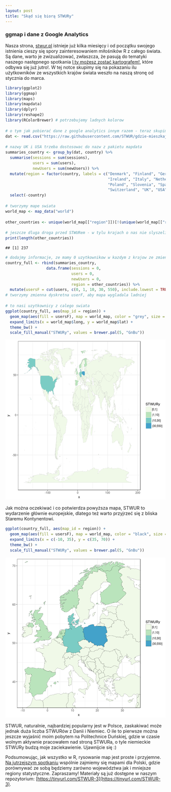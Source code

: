 ```yaml
---
layout: post
title: "Skąd się biorą STWURy"
---
```


### ggmap i dane z Google Analytics

Nasza strona, [stwur.pl](stwur.pl) istnieje już kilka miesięcy i od początku swojego istnienia cieszy się spory zainteresowaniem miłośników R z całego świata. Są dane, warto je zwizualizować, zwłaszcza, że pasują do tematyki naszego następnego spotkania [I ty możesz zostać kartografem!](https://www.meetup.com/Wroclaw-R-Users-Group/events/238204653/), które odbywa się już jutro!. W tej notce skupimy się na pokazaniu ilu użytkowników ze wszystkich krajów świata weszło na naszą stronę od stycznia do marca.


```r
library(ggplot2)
library(ggmap)
library(maps)
library(mapdata)
library(dplyr)
library(reshape2)
library(RColorBrewer) # potrzebujemy ladnych kolorow

# o tym jak pobierać dane z google analytics innym razem - teraz skupimy się na samej wizualizacji
dat <- read.csv("https://raw.githubusercontent.com/STWUR/gdzie-mieszkaja-STWURy/master/STWURy.csv")

# nazwy UK i USA trzeba dostosowac do nazw z pakietu mapdata
summaries_country <- group_by(dat, country) %>% 
  summarise(sessions = sum(sessions),
            users = sum(users),
            newUsers = sum(newUsers)) %>% 
  mutate(region = factor(country, labels = c("Denmark", "Finland", "Germany", "Iceland", 
                                             "Ireland", "Italy", "Netherlands", "Norway", 
                                             "Poland", "Slovenia", "Spain", "Sweden", 
                                             "Switzerland", "UK", "USA"))) %>% 
  select(-country)

# tworzymy mape swiata
world_map <- map_data("world")

other_countries <- unique(world_map[["region"]])[!(unique(world_map[["region"]]) %in% summaries_country[["region"]])]

# jeszcze dluga droga przed STWURem - w tylu krajach o nas nie slyszeli!
print(length(other_countries))
```

```
## [1] 237
```

```r
# dodajmy informacje, ze mamy 0 uzytkownikow w kazdym z krajow ze zmiennej other_countries
country_full <- rbind(summaries_country, 
                  data.frame(sessions = 0,
                             users = 0,
                             newUsers = 0,
                             region = other_countries)) %>% 
  mutate(usersF = cut(users, c(0, 1, 10, 30, 550), include.lowest = TRUE))
# tworzymy zmienna dyskretna userF, aby mapa wygladala ladniej

# to nasi uzytkownicy z calego swiata
ggplot(country_full, aes(map_id = region)) + 
  geom_map(aes(fill = usersF), map = world_map, color = "grey", size = 0.1) +
  expand_limits(x = world_map$long, y = world_map$lat) +
  theme_bw() +
  scale_fill_manual("STWURy", values = brewer.pal(5, "GnBu"))
```

![plot of chunk STWUR_map](/images/STWUR/mapa_stwurow/figure/STWUR_map-1.png)

Jak można oczekiwać i co potwierdza powyższa mapa, STWUR to wydarzenie głównie europejskie, dlatego też warto przyjrzeć się z bliska Staremu Kontynentowi.



```r
ggplot(country_full, aes(map_id = region)) + 
  geom_map(aes(fill = usersF), map = world_map, color = "black", size = 0.1) +
  expand_limits(x = c(-10, 35), y = c(35, 70)) +
  theme_bw() +
  scale_fill_manual("STWURy", values = brewer.pal(5, "GnBu"))
```

![plot of chunk STWUR_europe](/images/STWUR/mapa_stwurow/figure/STWUR_europe-1.png)

STWUR, naturalnie, najbardziej popularny jest w Polsce, zaskakiwać może jednak duża liczba STWURów z Danii i Niemiec. O ile to pierwsze można jeszcze wyjaśnić moim pobytem na Politechnice Duńskiej, gdzie w czasie wolnym aktywnie pracowałem nad stroną STWURa, o tyle niemieckie STWURy budzą moje zaciekawienie. Ujawnijcie się :)

Podsumowując, jak wszystko w R, rysowanie map jest proste i przyjemne. [Na jutrzejszym spotkaniu](https://www.meetup.com/Wroclaw-R-Users-Group/events/238204653/) wspólnie zajmiemy się mapami dla Polski, gdzie porównywać ze sobą będziemy zarówno województwa jak i mniejsze regiony statystyczne. Zapraszamy! Materiały są już dostępne w naszym repozytorium: [https://tinyurl.com/STWUR-3](https://tinyurl.com/STWUR-3).

